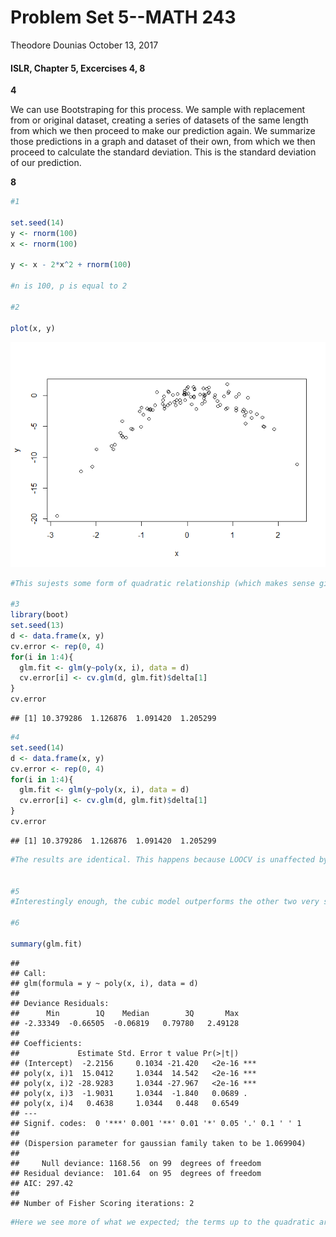 Problem Set 5--MATH 243
================
Theodore Dounias
October 13, 2017

#### ISLR, Chapter 5, Excercises 4, 8

**4**

We can use Bootstraping for this process. We sample with replacement from or original dataset, creating a series of datasets of the same length from which we then proceed to make our prediction again. We summarize those predictions in a graph and dataset of their own, from which we then proceed to calculate the standard deviation. This is the standard deviation of our prediction.

**8**

``` r
#1

set.seed(14)
y <- rnorm(100)
x <- rnorm(100)

y <- x - 2*x^2 + rnorm(100)

#n is 100, p is equal to 2

#2

plot(x, y)
```

![](ProbSet5_files/figure-markdown_github/unnamed-chunk-1-1.png)

``` r
#This sujests some form of quadratic relationship (which makes sense given how we generated the data)

#3
library(boot)
set.seed(13)
d <- data.frame(x, y)
cv.error <- rep(0, 4)
for(i in 1:4){
  glm.fit <- glm(y~poly(x, i), data = d)
  cv.error[i] <- cv.glm(d, glm.fit)$delta[1]
}
cv.error
```

    ## [1] 10.379286  1.126876  1.091420  1.205299

``` r
#4
set.seed(14)
d <- data.frame(x, y)
cv.error <- rep(0, 4)
for(i in 1:4){
  glm.fit <- glm(y~poly(x, i), data = d)
  cv.error[i] <- cv.glm(d, glm.fit)$delta[1]
}
cv.error
```

    ## [1] 10.379286  1.126876  1.091420  1.205299

``` r
#The results are identical. This happens because LOOCV is unaffected by this kind of sampling variability.


#5
#Interestingly enough, the cubic model outperforms the other two very slightly. This might be attributed to the random noise we #incorporated when generating our y's or most likely some coding error.

#6

summary(glm.fit)
```

    ## 
    ## Call:
    ## glm(formula = y ~ poly(x, i), data = d)
    ## 
    ## Deviance Residuals: 
    ##      Min        1Q    Median        3Q       Max  
    ## -2.33349  -0.66505  -0.06819   0.79780   2.49128  
    ## 
    ## Coefficients:
    ##             Estimate Std. Error t value Pr(>|t|)    
    ## (Intercept)  -2.2156     0.1034 -21.420   <2e-16 ***
    ## poly(x, i)1  15.0412     1.0344  14.542   <2e-16 ***
    ## poly(x, i)2 -28.9283     1.0344 -27.967   <2e-16 ***
    ## poly(x, i)3  -1.9031     1.0344  -1.840   0.0689 .  
    ## poly(x, i)4   0.4638     1.0344   0.448   0.6549    
    ## ---
    ## Signif. codes:  0 '***' 0.001 '**' 0.01 '*' 0.05 '.' 0.1 ' ' 1
    ## 
    ## (Dispersion parameter for gaussian family taken to be 1.069904)
    ## 
    ##     Null deviance: 1168.56  on 99  degrees of freedom
    ## Residual deviance:  101.64  on 95  degrees of freedom
    ## AIC: 297.42
    ## 
    ## Number of Fisher Scoring iterations: 2

``` r
#Here we see more of what we expected; the terms up to the quadratic are statisticaly significant at the .05 level, with the cubic coming close--which we would expect based on the previous results we had.
```
